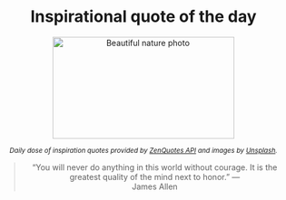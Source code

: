 
<div align="center">

# Inspirational quote of the day

<img src="./data/photo.jpeg" alt="Beautiful nature photo" width="320" height="180">

<sub><i>Daily dose of inspiration quotes provided by [ZenQuotes API](https://zenquotes.io/) and images by [Unsplash](https://unsplash.com/).</i></sub>


<blockquote>&ldquo;You will never do anything in this world without courage. It is the greatest quality of the mind next to honor.&rdquo; &mdash; <footer>James Allen</footer></blockquote>

</div>
